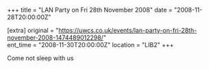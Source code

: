 +++
title = "LAN Party on Fri 28th November 2008"
date = "2008-11-28T20:00:00Z"

[extra]
original = "https://uwcs.co.uk/events/lan-party-on-fri-28th-november-2008-1474489012298/"    
ent_time = "2008-11-30T20:00:00Z"
location = "LIB2"
+++

Come not sleep with us

